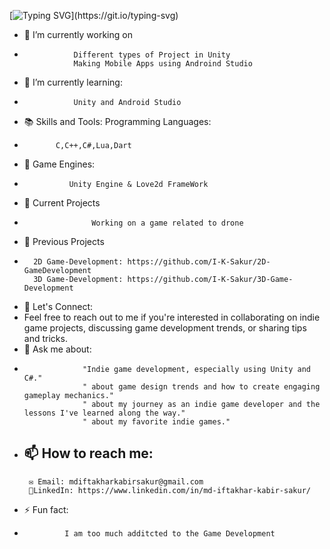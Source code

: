 [![Typing SVG](https://readme-typing-svg.demolab.com?font=Exo+2&duration=5005&pause=1000&color=A5FF53&background=000000&center=true&vCenter=true&width=500&lines=Hi%2C+my+name+is+Sakur;)](https://git.io/typing-svg)


- 🔭 I’m currently working on
-
                 Different types of Project in Unity
                 Making Mobile Apps using Androind Studio
                 
- 🌱 I’m currently learning:
-
                 Unity and Android Studio
- 📚 Skills and Tools: Programming Languages:
-
             C,C++,C#,Lua,Dart
- 🌱 Game Engines:
-
                Unity Engine & Love2d FrameWork
- 🚀 Current Projects
-
                     Working on a game related to drone
- 🚀 Previous Projects
-
        2D Game-Development: https://github.com/I-K-Sakur/2D-GameDevelopment
        3D Game-Development: https://github.com/I-K-Sakur/3D-Game-Development
- 💬 Let's Connect:
-
    Feel free to reach out to me if you're interested in collaborating on indie game projects, discussing game development trends, or sharing tips and tricks.
- 💬 Ask me about:  
 - 
                    "Indie game development, especially using Unity and C#."
                    " about game design trends and how to create engaging gameplay mechanics."
                    " about my journey as an indie game developer and the lessons I've learned along the way."
                    " about my favorite indie games."
- 📫 How to reach me:
  -
       ✉️ Email: mdiftakharkabirsakur@gmail.com
       🔗LinkedIn: https://www.linkedin.com/in/md-iftakhar-kabir-sakur/
- ⚡ Fun fact:
-
               I am too much additcted to the Game Development



